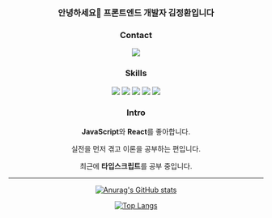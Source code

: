 <div align="center">
  <h3>안녕하세요👋 프론트엔드 개발자 김정환입니다</h3>

### Contact
<img src="https://img.shields.io/badge/voluntad3000@gmail.com-E34F26?style=flat-square&logo=Gmail&logoColor=white"/>

### Skills

<img src="https://img.shields.io/badge/HTML-E34F26?style=flat-square&logo=HTML5&logoColor=white"/> <img src="https://img.shields.io/badge/CSS-1572B6?style=flat-square&logo=CSS3&logoColor=white"/> <img src="https://img.shields.io/badge/JavaScript-F7DF1E?style=flat-square&logo=JavaScript&logoColor=black"/> <img src="https://img.shields.io/badge/React-61DAFB?style=flat-square&logo=React&logoColor=black"/> <img src="https://img.shields.io/badge/TypeScript-3178C6?style=flat-square&logo=TypeScript&logoColor=white"/>
  
### Intro
  <p><strong>JavaScript</strong>와 <strong>React</strong>를 좋아합니다.</p>
  <p>실전을 먼저 겪고 이론을 공부하는 편입니다.</p>
  <p>최근에 <strong>타입스크립트</strong>를 공부 중입니다.</p>

---

[![Anurag's GitHub stats](https://github-readme-stats.vercel.app/api?username=codingbe&show_icons=true&theme=radical)](https://github.com/codingbe/github-readme-stats)

[![Top Langs](https://github-readme-stats.vercel.app/api/top-langs/?username=codingbe&langs_count=8&layout=compact)](https://github.com/codingbe/github-readme-stats)

</div>
